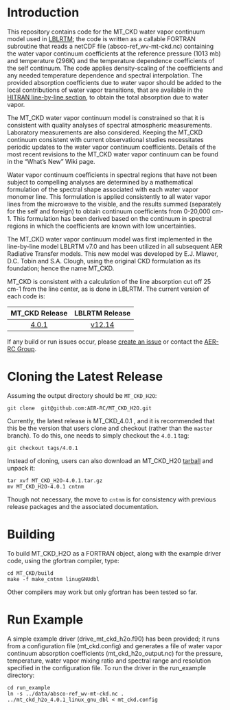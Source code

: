 # Introduction

This repository contains code for the MT_CKD water vapor continuum model used in [LBLRTM](https://github.com/AER-RC/LBLRTM); the code is written as a callable FORTRAN subroutine that reads a netCDF file (absco-ref_wv-mt-ckd.nc) containing the water vapor continuum coefficients at the reference pressure (1013 mb) and temperature (296K) and the temperature dependence coefficients of the self continuum. The code applies density-scaling of the coefficients and any needed temperature dependence and spectral interpolation. The provided absorption coefficients due to water vapor should be added to the local contributions of water vapor transitions, that are available in the [HITRAN line-by-line section](https://hitran.org/lbl/), to obtain the total absorption due to water vapor.

The MT_CKD water vapor continuum model is constrained so that it is consistent with quality analyses of spectral atmospheric measurements. Laboratory measurements are also considered. Keeping the MT_CKD continuum consistent with current observational studies necessitates periodic updates to the water vapor continuum coefficients. Details of the most recent revisions to the MT_CKD water vapor continuum can be found in the “What’s New” Wiki page.

Water vapor continuum coefficients in spectral regions that have not been subject to compelling analyses are determined by a mathematical formulation of the spectral shape associated with each water vapor monomer line. This formulation is applied consistently to all water vapor lines from the microwave to the visible, and the results summed (separately for the self and foreign) to obtain continuum coefficients from 0-20,000 cm-1. This formulation has been derived based on the continuum in spectral regions in which the coefficients are known with low uncertainties.

The MT_CKD water vapor continuum model was first implemented in the line-by-line model LBLRTM v7.0 and has been utilized in all subsequent AER Radiative Transfer models. This new model was developed by E.J. Mlawer, D.C. Tobin and S.A. Clough, using the original CKD formulation as its foundation; hence the name MT_CKD.

MT_CKD is consistent with a calculation of the line absorption cut off 25 cm-1 from the line center, as is done in LBLRTM. The current version of each code is:


| MT_CKD Release | LBLRTM Release |
| :---: | :---: | 
| [4.0.1](https://github.com/AER-RC/MT_CKD_H2O/releases/tag/4.0.1)| [v12.14](https://github.com/AER-RC/LBLRTM/releases/tag/v12.14) |

If any build or run issues occur, please [create an issue](https://github.com/AER-RC/MT_CKD_H2O/issues) or contact the [AER-RC Group](https://github.com/AER-RC).

# Cloning the Latest Release

Assuming the output directory should be `MT_CKD_H2O`:

`git clone  git@github.com:AER-RC/MT_CKD_H2O.git`



Currently, the latest release is MT_CKD_4.0.1 , and it is recommended that this be the version that users clone and checkout (rather than the `master` branch). To do this, one needs to simply checkout the `4.0.1` tag:

```
git checkout tags/4.0.1
```

Instead of cloning, users can also download an MT_CKD_H20 [tarball](https://github.com/AER-RC/MT_CKD_H2O/releases/tag/4.0.1) and unpack it:

```
tar xvf MT_CKD_H2O-4.0.1.tar.gz
mv MT_CKD_H2O-4.0.1 cntnm
```
Though not necessary, the move to `cntnm` is for consistency with previous release packages and the associated documentation.

# Building

To build MT_CKD_H2O as a FORTRAN object, along with the example driver code, using the gfortran compiler, type: 

```
cd MT_CKD/build
make -f make_cntnm linugGNUdbl
```

Other compilers may work but only gfortran has been tested so far.


# Run Example

A simple example driver (drive_mt_ckd_h2o.f90) has been provided; it runs from a configuration file (mt_ckd.config) and generates a file of water vapor continuum absorption coefficients (mt_ckd_h2o_output.nc) for the pressure, temperature, water vapor mixing ratio and spectral range and resolution specified in the configuration file. To run the driver in the run_example directory:

```
cd run_example
ln -s ../data/absco-ref_wv-mt-ckd.nc .
../mt_ckd_h2o_4.0.1_linux_gnu_dbl < mt_ckd.config
```


